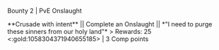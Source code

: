 Bounty 2 \| PvE Onslaught

\*\*Crusade with intent\*\* \|\| Complete an Onslaught \|\| \*\"I need
to purge these sinners from our holy land\"\* \> Rewards: 25
\<:gold:1058304371940655185\> \| 3 Comp points
